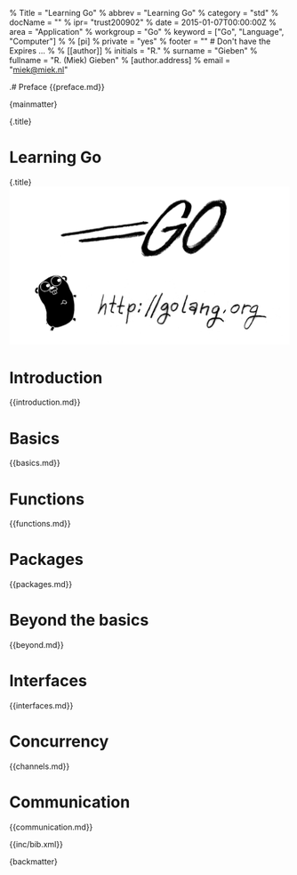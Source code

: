 % Title = "Learning Go"
% abbrev = "Learning Go"
% category = "std"
% docName = ""
% ipr= "trust200902"
% date = 2015-01-07T00:00:00Z
% area = "Application"
% workgroup = "Go"
% keyword = ["Go", "Language", "Computer"]
%
% [pi]
% private = "yes"
% footer = "" # Don't have the Expires ...
%
% [[author]]
% initials = "R."
% surname  = "Gieben"
% fullname = "R. (Miek) Gieben"
%   [author.address]
%   email = "miek@miek.nl"

.# Preface
{{preface.md}}

{mainmatter}

{.title}
# Learning Go
{.title}
![](fig/bumper-inverse.png)


# Introduction
{{introduction.md}}


# Basics
{{basics.md}}


# Functions
{{functions.md}}


# Packages
{{packages.md}}


# Beyond the basics
{{beyond.md}}


# Interfaces
{{interfaces.md}}


# Concurrency
{{channels.md}}


# Communication
{{communication.md}}


{{inc/bib.xml}}


{backmatter}
